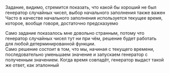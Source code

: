 Задание, видимо, стремится показать, что какой бы хороший не был генератор случайных чисел, выбор начального заполнения также важен      
Часто в качестве начального заполнения используется текущее время, которое, вообще говоря, достаточно предсказуемо  

Само задание показалось мне довольно странным, потому что генератор случайных чисел тут ни при чём, решение будет работать для любой детерминированной функции.  
Само решение состоит в том, что мы, начиная с текущего времени, последовательно уменьшаем значение и запускаем генератор с полученным значением. Когда время совпадёт, генератор выдаст такой же ответ, как эталонный

